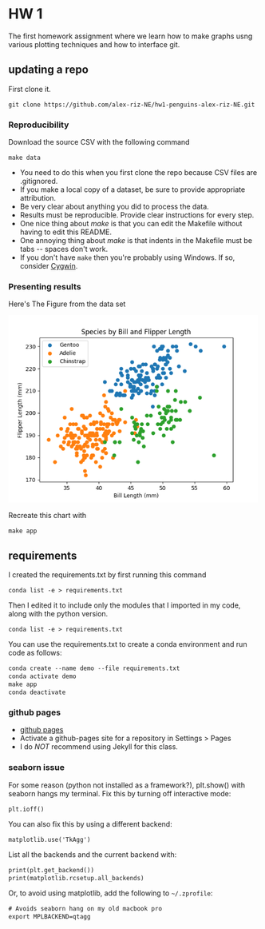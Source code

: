 # HW 1

The first homework assignment where we learn how to make graphs usng various plotting techniques and how to interface git.

## updating a repo

First clone it.

```
git clone https://github.com/alex-riz-NE/hw1-penguins-alex-riz-NE.git
```

### Reproducibility

Download the source CSV with the following command

```
make data
```

* You need to do this when you first clone the repo because CSV files are .gitignored.
* If you make a local copy of a dataset, be sure to provide appropriate attribution.
* Be very clear about anything you did to process the data. 
* Results must be reproducible. Provide clear instructions for every step.
* One nice thing about *make* is that you can edit the Makefile without having to edit this README.
* One annoying thing about *make* is that indents in the Makefile must be tabs -- spaces don't work.
* If you don't have `make` then you're probably using Windows. If so, consider [Cygwin](https://www.cygwin.com/).

### Presenting results

Here's The Figure from the data set

<img src="figs/penguin.png" width=500>

Recreate this chart with
```
make app
```

## requirements

I created the requirements.txt by first running this command

```
conda list -e > requirements.txt
```

Then I edited it to include only the modules that I imported in my code, along with the python version.
```
conda list -e > requirements.txt
```

You can use the requirements.txt to create a conda environment and run code as follows:
```
conda create --name demo --file requirements.txt
conda activate demo
make app
conda deactivate
```

### github pages

* [github pages](https://pages.github.com/)
* Activate a github-pages site for a repository in Settings > Pages
* I do *NOT* recommend using Jekyll for this class.

### seaborn issue

For some reason (python not installed as a framework?), plt.show() with seaborn hangs my terminal.
Fix this by turning off interactive mode:
```
plt.ioff()
```
You can also fix this by using a different backend:
```
matplotlib.use('TkAgg')
```
List all the backends and the current backend with:
```
print(plt.get_backend())
print(matplotlib.rcsetup.all_backends)
```
Or, to avoid using matplotlib, add the following to `~/.zprofile`:
```
# Avoids seaborn hang on my old macbook pro
export MPLBACKEND=qtagg
```
